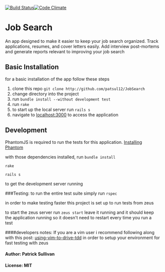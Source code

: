 [![Build Status](https://travis-ci.org/patsul12/JobSearch.svg?branch=master)](https://travis-ci.org/patsul12/JobSearch)[![Code Climate](https://codeclimate.com/github/patsul12/JobSearch/badges/gpa.svg)](https://codeclimate.com/github/patsul12/JobSearch)
# Job Search

An app designed to make it easier to keep your job search organized. Track applications, resumes, and cover letters easily.
Add interview post-mortems and generate reports relevant to improving your job search

## Basic Installation

for a basic installation of the app follow these steps

1. clone this repo `git clone http://github.com/patsul12/JobSearch`
2. change directory into the project
3. run `bundle install --without development test`
4. run `rake`
5. to start up the local server run `rails s`
6. navigate to [localhost:3000](http://localhost:3000 "link to localhost") to access the application

## Development

PhantomJS is required to run the tests for this application.
[Installing Phantom](http://phantomjs.org/download.html)

with those dependencies installed, run
`bundle install`

`rake`

`rails s`

to get the development server running

###Testing:
to run the entire test suite simply run `rspec`

in order to make testing faster this project is set up to run tests from zeus

to start the zeus server run `zeus start`
leave it running and it should keep the application running so it doesn't need to restart every time you run a test

####developers notes:
If you are a vim user i recommend following along with this post: [using-vim-to-drive-tdd](http://tmr08c.github.io/vim/2015/11/08/using-vim-to-drive-tdd.html)
in order to setup your environment for fast testing with zeus

#### Author: Patrick Sullivan

#### License: MIT

